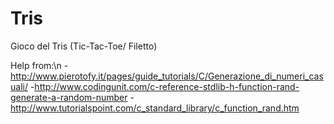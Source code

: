 Tris
====

Gioco del Tris (Tic-Tac-Toe/ Filetto)

Help from:\n
-http://www.pierotofy.it/pages/guide_tutorials/C/Generazione_di_numeri_casuali/
-http://www.codingunit.com/c-reference-stdlib-h-function-rand-generate-a-random-number
-http://www.tutorialspoint.com/c_standard_library/c_function_rand.htm
